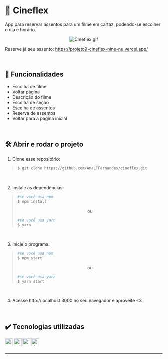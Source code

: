 # :movie_camera: Cineflex

App para reservar assentos para um filme em cartaz, podendo-se escolher o dia e horário.

<div align=center>
  
  ![Cineflex gif](https://user-images.githubusercontent.com/97851922/185723388-caa1622f-72d8-4802-870a-e645f9e600ef.gif)
  
</div>

Reserve já seu assento: https://projeto9-cineflex-nine-nu.vercel.app/

<br />

## :hammer: Funcionalidades
- Escolha de filme
- Voltar página
- Descrição do filme
- Escolha de seção
- Escolha de assentos
- Reserva de assentos
- Voltar para a página inicial

<br />

## :hammer_and_wrench: Abrir e rodar o projeto
1. Clone esse repositório:
>```bash
>$ git clone https://github.com/AnaLTFernandes/cineflex.git
>```

<br />

2. Instale as dependências:
>```bash
>#se você usa npm
>$ npm install
>```
>
><p align="center">ou</p>
>
>```bash
>#se você usa yarn
>$ yarn
>```

<br />

3. Inicie o programa:
>```bash
>#se você usa npm
>$ npm start
>```
>
><p align="center">ou</p>
>
>```bash
>#se você usa yarn
>$ yarn start
>```

<br />

4. Acesse http://localhost:3000 no seu navegador e aproveite <3

<br />

## :heavy_check_mark: Tecnologias utilizadas
<img align="left" alt="react" height="25px" src="https://img.shields.io/badge/-React-5ED3F3?logo=react&logoColor=white" />
<img align="left" alt="axios" height="25px" src="https://img.shields.io/badge/-axios-success" />
<img align="left" alt="react-router" height="25px" src="https://img.shields.io/badge/-React Router-gray" />
<img align="left" alt="styled-components" height="25px" src="https://img.shields.io/badge/styled-components-violet?logo=styled-components" />


<br />
<br />

---
